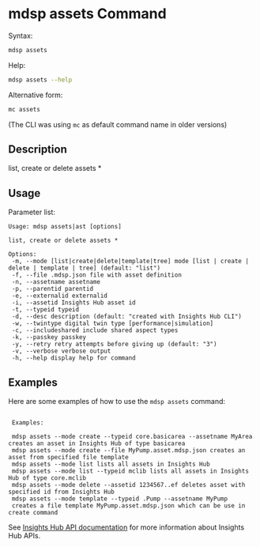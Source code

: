 # mdsp assets Command

Syntax:

```bash
mdsp assets
```

Help:

```bash
mdsp assets --help
```

Alternative form:

```bash
mc assets
```

(The CLI was using `mc` as default command name in older versions)

## Description

list, create or delete assets *

## Usage

Parameter list:

```text
Usage: mdsp assets|ast [options]

list, create or delete assets *

Options:
 -m, --mode [list|create|delete|template|tree] mode [list | create | delete | template | tree] (default: "list")
 -f, --file .mdsp.json file with asset definition
 -n, --assetname assetname
 -p, --parentid parentid
 -e, --externalid externalid
 -i, --assetid Insights Hub asset id
 -t, --typeid typeid
 -d, --desc description (default: "created with Insights Hub CLI")
 -w, --twintype digital twin type [performance|simulation]
 -c, --includeshared include shared aspect types
 -k, --passkey passkey
 -y, --retry retry attempts before giving up (default: "3")
 -v, --verbose verbose output
 -h, --help display help for command

```

## Examples

Here are some examples of how to use the `mdsp assets` command:

```text

 Examples:

 mdsp assets --mode create --typeid core.basicarea --assetname MyArea creates an asset in Insights Hub of type basicarea
 mdsp assets --mode create --file MyPump.asset.mdsp.json creates an asset from specified file template
 mdsp assets --mode list lists all assets in Insights Hub
 mdsp assets --mode list --typeid mclib lists all assets in Insights Hub of type core.mclib
 mdsp assets --mode delete --assetid 1234567..ef deletes asset with specified id from Insights Hub
 mdsp assets --mode template --typeid .Pump --assetname MyPump 
 creates a file template MyPump.asset.mdsp.json which can be use in create command

```

See [Insights Hub API documentation](https://documentation.mindsphere.io/MindSphere/apis/index.html) for more information about Insights Hub APIs.
